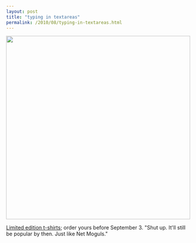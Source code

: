 ```yaml
---
layout: post
title: "typing in textareas"
permalink: /2010/08/typing-in-textareas.html
---
```


<p><img class="asset asset-image at-xid-6a00d8341c4f5f53ef0133f3387788970b  " src="http://sippey.typepad.com/.a/6a00d8341c4f5f53ef0133f3387788970b-580wi" width="500" /></p>

<p><a href="http://feedstore.bigcartel.com/product/unsuck-it">Limited edition t-shirts</a>; order yours before September 3.  &quot;Shut up. It&#39;ll still be popular by then. Just like Net Moguls.&quot;</p>


